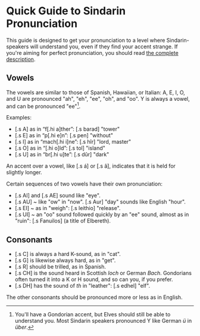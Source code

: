 # Quick Guide to Sindarin Pronunciation

This guide is designed to get your pronunciation to a level where Sindarin-speakers will understand you, even if they find your accent strange. If you're aiming for perfect pronunciation, you should read [the complete description](./pronunciation-complete.html).

## Vowels

The vowels are similar to those of Spanish, Hawaiian, or Italian: A, E, I, O, and U are pronounced "ah", "eh", "ee", "oh", and "oo". Y is always a vowel, and can be pronounced "ee"[^gondorian-y].

Examples:

- [.s A] as in &ldquo;f[.hi a]ther&rdquo;: [.s barad] "tower"
- [.s E] as in &ldquo;p[.hi e]n&rdquo;: [.s pen] "without"
- [.s I] as in &ldquo;mach[.hi i]ne&rdquo;: [.s hîr] "lord, master"
- [.s O] as in &ldquo;[.hi o]ld&rdquo;: [.s tol] "island"
- [.s U] as in &ldquo;br[.hi u]te&rdquo;: [.s dûr] "dark"

An accent over a vowel, like [.s á] or [.s â], indicates that it is held for slightly longer.

Certain sequences of two vowels have their own pronunciation:

- [.s AI] and [.s AE] sound like "eye".
- [.s AU] ~ like "ow" in "now". [.s Aur] "day" sounds like English "hour".
- [.s EI] ~ as in "weigh": [.s leithio] "release".
- [.s UI] ~ an "oo" sound followed quickly by an "ee" sound, almost as in "ruin": [.s Fanuilos] (a title of Elbereth).

## Consonants

- [.s C] is always a hard K-sound, as in "cat".
- [.s G] is likewise always hard, as in "get".
- [.s R] should be trilled, as in Spanish.
- [.s CH] is the sound heard in Scottish _loch_ or German _Bach_. Gondorians often turned it into a K or H sound, and so can you, if you prefer.
- [.s DH] has the sound of _th_ in "leather": [.s edhel] "elf".

The other consonants should be pronounced more or less as in English.

[^gondorian-y]: You'll have a Gondorian accent, but Elves should still be able to understand you. Most Sindarin speakers pronounced Y like German _ü_ in _über_.
